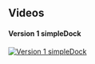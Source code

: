 ## Videos

#### Version 1 simpleDock

[![Version 1 simpleDock](https://img.youtube.com/vi/3qlt02xPUqk/0.jpg)](https://www.youtube.com/watch?v=3qlt02xPUqk)
